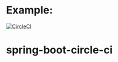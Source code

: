 # Example:
[![CircleCI](https://circleci.com/gh/giovannymassuia/spring-boot-circle-ci.svg?style=svg)](https://circleci.com/gh/giovannymassuia/spring-boot-circle-ci.svg?style=svg)

# spring-boot-circle-ci
 
